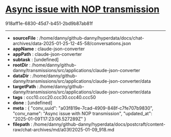 # [Async issue with NOP transmission](https://claude.ai/chat/a03f819e-7cad-4909-848f-c7fe707b9830)

918aff1e-6830-45d7-b451-2bd9b87ab81f



---

* **sourceFile** : /home/danny/github-danny/hyperdata/docs/chat-archives/data-2025-01-25-12-45-58/conversations.json
* **appName** : claude-json-converter
* **appPath** : claude-json-converter
* **subtask** : [undefined]
* **rootDir** : /home/danny/github-danny/transmissions/src/applications/claude-json-converter
* **dataDir** : /home/danny/github-danny/transmissions/src/applications/claude-json-converter/data
* **targetPath** : /home/danny/github-danny/transmissions/src/applications/claude-json-converter/data
* **tags** : ccc10.ccc20.ccc30.ccc40.ccc50
* **done** : [undefined]
* **meta** : {
  "conv_uuid": "a03f819e-7cad-4909-848f-c7fe707b9830",
  "conv_name": "Async issue with NOP transmission",
  "updated_at": "2025-01-09T17:23:06.527289Z"
}
* **filepath** : /home/danny/github-danny/hyperdata/docs/postcraft/content-raw/chat-archives/md/a03f/2025-01-09_918.md
